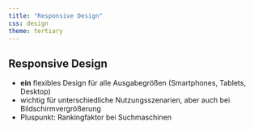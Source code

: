 ```yaml
---
title: "Responsive Design"
css: design
theme: tertiary
---
```

## Responsive Design

- **ein** flexibles Design für alle Ausgabegrößen (Smartphones, Tablets, Desktop)
- wichtig für unterschiedliche Nutzungsszenarien, aber auch bei Bildschirmvergrößerung
- Pluspunkt: Rankingfaktor bei Suchmaschinen
